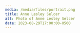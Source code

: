 ```yaml
---
media: /media/files/portrait.png
title: Anne Lesley Selcer
alt: Photo of Anne Lesley Selcer
date: 2023-08-29T17:00:00-0500
---
```

